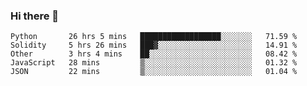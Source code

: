 ### Hi there 👋


<!--START_SECTION:waka-->
```text
Python       26 hrs 5 mins   ██████████████████░░░░░░░   71.59 % 
Solidity     5 hrs 26 mins   ███▓░░░░░░░░░░░░░░░░░░░░░   14.91 % 
Other        3 hrs 4 mins    ██░░░░░░░░░░░░░░░░░░░░░░░   08.42 % 
JavaScript   28 mins         ▒░░░░░░░░░░░░░░░░░░░░░░░░   01.32 % 
JSON         22 mins         ▒░░░░░░░░░░░░░░░░░░░░░░░░   01.04 % 
```
<!--END_SECTION:waka-->
<!--
**jimtje/jimtje** is a ✨ _special_ ✨ repository because its `README.md` (this file) appears on your GitHub profile.


Here are some ideas to get you started:

- 🔭 I’m currently working on ...
- 🌱 I’m currently learning ...
- 👯 I’m looking to collaborate on ...
- 🤔 I’m looking for help with ...
- 💬 Ask me about ...
- 📫 How to reach me: ...
- 😄 Pronouns: ...
- ⚡ Fun fact: ...
-->
